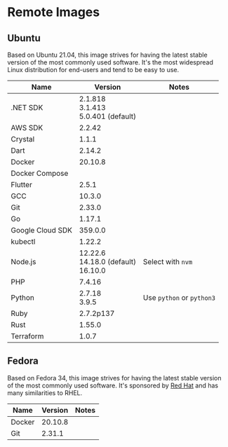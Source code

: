 # Remote Images

## Ubuntu

Based on Ubuntu 21.04, this image strives for having the latest stable version of the most commonly used software. It's the most widespread Linux distribution for end-users and tend to be easy to use.

<!-- BEGIN GENERATED SECTION: ubuntu -->

| Name | Version | Notes |
| ---- | ------- | ----- |
| .NET SDK | 2.1.818<br>3.1.413<br>5.0.401 (default) |
| AWS SDK | 2.2.42 |
| Crystal | 1.1.1 |
| Dart | 2.14.2 |
| Docker | 20.10.8 |
| Docker Compose |  |
| Flutter | 2.5.1 |
| GCC | 10.3.0 |
| Git | 2.33.0 |
| Go | 1.17.1 |
| Google Cloud SDK | 359.0.0 |
| kubectl | 1.22.2 |
| Node.js | 12.22.6<br>14.18.0 (default)<br>16.10.0 | Select with `nvm` |
| PHP | 7.4.16 |
| Python | 2.7.18<br>3.9.5 | Use `python` or `python3` |
| Ruby | 2.7.2p137 |
| Rust | 1.55.0 |
| Terraform | 1.0.7 |

<!-- END GENERATED SECTION: ubuntu -->

## Fedora

Based on Fedora 34, this image strives for having the latest stable version of the most commonly used software. It's sponsored by [Red Hat](https://www.redhat.com/) and has many similarities to RHEL.

<!-- BEGIN GENERATED SECTION: fedora -->

| Name | Version | Notes |
| ---- | ------- | ----- |
| Docker | 20.10.8 |
| Git | 2.31.1 |

<!-- END GENERATED SECTION: fedora -->

